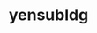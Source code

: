 ---
title: yensubldg
github: https://github.com/yensubldg
mode: dark
transition: 1s
score: 85.4
archetype:
- Little Bit of Everything
---
